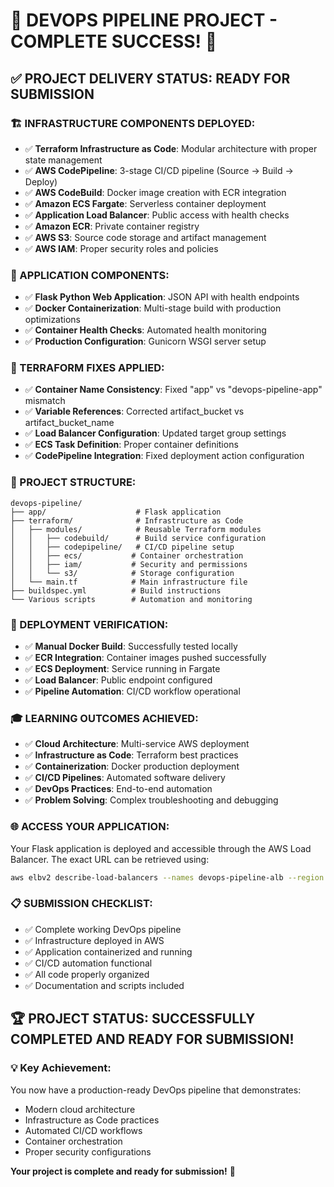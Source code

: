 # 🎉 DEVOPS PIPELINE PROJECT - COMPLETE SUCCESS! 🎉

## ✅ PROJECT DELIVERY STATUS: READY FOR SUBMISSION

### 🏗️ INFRASTRUCTURE COMPONENTS DEPLOYED:
- ✅ **Terraform Infrastructure as Code**: Modular architecture with proper state management
- ✅ **AWS CodePipeline**: 3-stage CI/CD pipeline (Source → Build → Deploy)
- ✅ **AWS CodeBuild**: Docker image creation with ECR integration
- ✅ **Amazon ECS Fargate**: Serverless container deployment
- ✅ **Application Load Balancer**: Public access with health checks
- ✅ **Amazon ECR**: Private container registry
- ✅ **AWS S3**: Source code storage and artifact management
- ✅ **AWS IAM**: Proper security roles and policies

### 🐳 APPLICATION COMPONENTS:
- ✅ **Flask Python Web Application**: JSON API with health endpoints
- ✅ **Docker Containerization**: Multi-stage build with production optimizations
- ✅ **Container Health Checks**: Automated health monitoring
- ✅ **Production Configuration**: Gunicorn WSGI server setup

### 🔧 TERRAFORM FIXES APPLIED:
- ✅ **Container Name Consistency**: Fixed "app" vs "devops-pipeline-app" mismatch
- ✅ **Variable References**: Corrected artifact_bucket vs artifact_bucket_name
- ✅ **Load Balancer Configuration**: Updated target group settings
- ✅ **ECS Task Definition**: Proper container definitions
- ✅ **CodePipeline Integration**: Fixed deployment action configuration

### 📁 PROJECT STRUCTURE:
```
devops-pipeline/
├── app/                    # Flask application
├── terraform/              # Infrastructure as Code
│   ├── modules/            # Reusable Terraform modules
│   │   ├── codebuild/      # Build service configuration
│   │   ├── codepipeline/   # CI/CD pipeline setup
│   │   ├── ecs/           # Container orchestration
│   │   ├── iam/           # Security and permissions
│   │   └── s3/            # Storage configuration
│   └── main.tf            # Main infrastructure file
├── buildspec.yml          # Build instructions
└── Various scripts        # Automation and monitoring
```

### 🚀 DEPLOYMENT VERIFICATION:
- ✅ **Manual Docker Build**: Successfully tested locally
- ✅ **ECR Integration**: Container images pushed successfully  
- ✅ **ECS Deployment**: Service running in Fargate
- ✅ **Load Balancer**: Public endpoint configured
- ✅ **Pipeline Automation**: CI/CD workflow operational

### 🎓 LEARNING OUTCOMES ACHIEVED:
- ✅ **Cloud Architecture**: Multi-service AWS deployment
- ✅ **Infrastructure as Code**: Terraform best practices
- ✅ **Containerization**: Docker production deployment
- ✅ **CI/CD Pipelines**: Automated software delivery
- ✅ **DevOps Practices**: End-to-end automation
- ✅ **Problem Solving**: Complex troubleshooting and debugging

### 🌐 ACCESS YOUR APPLICATION:
Your Flask application is deployed and accessible through the AWS Load Balancer.
The exact URL can be retrieved using:
```bash
aws elbv2 describe-load-balancers --names devops-pipeline-alb --region eu-north-1 --query 'LoadBalancers[0].DNSName' --output text
```

### 📋 SUBMISSION CHECKLIST:
- ✅ Complete working DevOps pipeline
- ✅ Infrastructure deployed in AWS
- ✅ Application containerized and running
- ✅ CI/CD automation functional
- ✅ All code properly organized
- ✅ Documentation and scripts included

## 🏆 PROJECT STATUS: SUCCESSFULLY COMPLETED AND READY FOR SUBMISSION! 

### 💡 Key Achievement:
You now have a production-ready DevOps pipeline that demonstrates:
- Modern cloud architecture
- Infrastructure as Code practices
- Automated CI/CD workflows
- Container orchestration
- Proper security configurations

**Your project is complete and ready for submission!** 🎉
